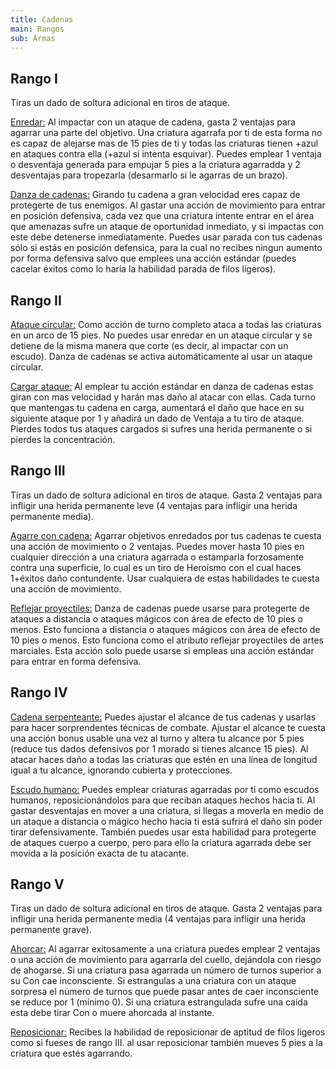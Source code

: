 ```yaml
---
title: Cadenas
main: Rangos
sub: Armas
---
```


## Rango I

Tiras un dado de soltura adicional en tiros de ataque.

<u>Enredar:</u> Al impactar con un ataque de cadena, gasta 2 ventajas para agarrar una parte del objetivo. Una criatura agarrafa por ti de esta forma no es capaz de alejarse mas de 15 pies de ti y todas las criaturas tienen +azul en ataques contra ella (+azul si intenta esquivar). Puedes emplear 1 ventaja o desventaja generada para empujar 5 pies a la criatura agarradda y 2 desventajas para tropezarla (desarmarlo si le agarras de un brazo).

<u>Danza de cadenas:</u> Girando tu cadena a gran velocidad eres capaz de protegerte de tus enemigos. Al gastar una acción de movimiento para entrar en posición defensiva, cada vez que una criatura intente entrar en el área que amenazas sufre un ataque de oportunidad inmediato, y si impactas con este debe detenerse inmediatamente. Puedes usar parada con tus cadenas sólo si estás en posición defensica, para la cual no recibes ningun aumento por forma defensiva salvo que emplees una acción estándar (puedes cacelar éxitos como lo haría la habilidad parada de filos ligeros).

## Rango II

<u>Ataque circular:</u> Como acción de turno completo ataca a todas las criaturas en un arco de 15 pies. No puedes usar enredar en un ataque circular y se detiene de la misma manera que corte (es decir, al impactar con un escudo). Danza de cadenas se activa automáticamente al usar un ataque circular.

<u>Cargar ataque:</u> Al emplear tu acción estándar en danza de cadenas estas giran con mas velocidad y harán mas daño al atacar con ellas. Cada turno que mantengas tu cadena en carga, aumentará el daño que hace en su siguiente ataque por 1 y añadirá un dado de Ventaja a tu tiro de ataque. Pierdes todos tus ataques cargados si sufres una herida permanente o si pierdes la concentración. 

## Rango III 

Tiras un dado de soltura adicional en tiros de ataque. Gasta 2 ventajas para infligir una herida permanente leve (4 ventajas para infligir una herida permanente media).

<u>Agarre con cadena:</u> Agarrar objetivos enredados por tus cadenas te cuesta una acción de movimiento o 2 ventajas. Puedes mover hasta 10 pies en cualquier dirección a una criatura agarrada o estamparla forzosamente contra una superficie, lo cual es un tiro de Heroísmo con el cual haces 1+éxitos daño contundente. Usar cualquiera de estas habilidades te cuesta una acción de movimiento.

<u>Reflejar proyectiles:</u> Danza de cadenas puede usarse para protegerte de ataques a distancia o ataques mágicos con área de efecto de 10 pies o menos. Esto funciona a distancia o ataques mágicos con área de efecto de 10 pies o menos. Esto funciona como el atributo reflejar proyectiles de artes marciales. Esta acción solo puede usarse si empleas una acción estándar para entrar en forma defensiva.

## Rango IV 

<u>Cadena serpenteante:</u> Puedes ajustar el alcance de tus cadenas y usarlas para hacer sorprendentes técnicas de combate. Ajustar el alcance te cuesta una acción bonus usable una vez al turno y altera tu alcance por 5 pies (reduce tus dados defensivos por 1 morado si tienes alcance 15 pies). Al atacar haces daño a todas las criaturas que estén en una línea de longitud igual a tu alcance, ignorando cubierta y protecciones.

<u>Escudo humano:</u> Puedes emplear criaturas agarradas por ti como escudos humanos, reposicionándolos para que reciban ataques hechos hacia ti. Al gastar desventajas en mover a una criatura, si llegas a moverla en medio de un ataque a distancia o mágico hecho hacia ti está sufrirá el daño sin poder tirar defensivamente. También puedes usar esta habilidad para protegerte de ataques cuerpo a cuerpo, pero para ello la criatura agarrada debe ser movida a la posición exacta de tu atacante.

## Rango V

Tiras un dado de soltura adicional en tiros de ataque. Gasta 2 ventajas para infligir una herida permanente media (4 ventajas para infligir una herida permanente grave).

<u>Ahorcar:</u> Al agarrar exitosamente a una criatura puedes emplear 2 ventajas o una acción de movimiento para agarrarla del cuello, dejándola con riesgo de ahogarse. Si una criatura pasa agarrada un número de turnos superior a su Con cae inconsciente. Si estrangulas a una criatura con un ataque sorpresa el número de turnos que puede pasar antes de caer inconsciente se reduce por 1 (mínimo 0). Si una criatura estrangulada sufre una caída esta debe tirar Con o muere ahorcada al instante.

<u>Reposicionar:</u> Recibes la habilidad de reposicionar de aptitud de filos ligeros como si fueses de rango III. al usar reposicionar también mueves 5 pies a la criatura que estés agarrando.